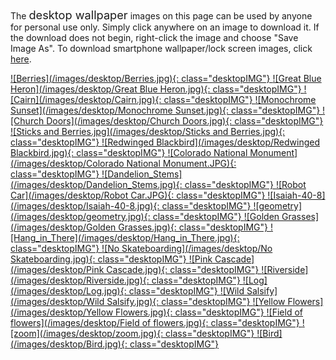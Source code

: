 The <span style="font-size:1.3em;">desktop wallpaper</span> images on this page can be used by anyone for personal use only. Simply click anywhere on an image to download it. If the download does not begin, right-click the image and choose "Save Image As". To download smartphone wallpaper/lock screen images, click [here](https://ryandavison.github.io/Wallpaper/phone.html "Download Phone Wallpaper").


<a id="Berries" download="Berries.jpg" href="./images/desktop/Berries.jpg" title="Berries">
![Berries](/images/desktop/Berries.jpg){: class="desktopIMG"}
</a>
<a id="heron" download="Great Blue Heron.jpg" href="./images/desktop/Great Blue Heron.jpg" title="Great Blue Heron">
![Great Blue Heron](/images/desktop/Great Blue Heron.jpg){: class="desktopIMG"}
</a>
<a id="Cairn" download="Pink Trees.jpg" href="./images/desktop/Pink Trees.jpg" title="Cairn">
![Cairn](/images/desktop/Cairn.jpg){: class="desktopIMG"}
</a>
<a id="monochrome" download="Monochrome Sunset.jpg" href="./images/desktop/Monochrome Sunset.jpg" title="Monochrome Sunset">
![Monochrome Sunset](/images/desktop/Monochrome Sunset.jpg){: class="desktopIMG"}
</a>
<a id="ChurchDoors" download="Church Doors.jpg" href="./images/desktop/Church Doors.jpg" title="Church Doors">
![Church Doors](/images/desktop/Church Doors.jpg){: class="desktopIMG"}
</a>
<a id="sticksandberries" download="Sticks and Berries.jpg" href="./images/desktop/Sticks and Berries.jpg" title="Sticks and Berries">
![Sticks and Berries.jpg](/images/desktop/Sticks and Berries.jpg){: class="desktopIMG"}
</a>
<a id="redwinged" download="Redwinged Blackbird.jpg" href="./images/desktop/Redwinged Blackbird.jpg" title="Redwinged Blackbird">
![Redwinged Blackbird](/images/desktop/Redwinged Blackbird.jpg){: class="desktopIMG"}
</a>
<a id="Monument" download="Colorado National Monument.JPG" href="./images/desktop/Colorado National Monument.JPG" title="Colorado National Monument">
![Colorado National Monument](/images/desktop/Colorado National Monument.JPG){: class="desktopIMG"}
</a>
<a id="Dandelion_Stems" download="Dandelion_Stems.jpg" href="./images/desktop/Dandelion_Stems.jpg" title="Dandelion_Stems">
![Dandelion_Stems](/images/desktop/Dandelion_Stems.jpg){: class="desktopIMG"}
</a>
<a id="robot" download="Robot Car.JPG" href="./images/desktop/Robot Car.JPG" title="Robot Car">
![Robot Car](/images/desktop/Robot Car.JPG){: class="desktopIMG"}
</a>
<a id="isaiah408" download="Isaiah-40-8.jpg" href="./images/desktop/Isaiah-40-8.jpg" title="Isaiah-40-8">
![Isaiah-40-8](/images/desktop/Isaiah-40-8.jpg){: class="desktopIMG"}
</a>
<a id="geometry" download="geometry.jpg" href="./images/desktop/geometry.jpg" title="geometry">
![geometry](/images/desktop/geometry.jpg){: class="desktopIMG"}
</a>
<a id="GoldenGrasses" download="Pink Trees.jpg" href="./images/desktop/Golden Grasses.jpg" title="Golden Grasses">
![Golden Grasses](/images/desktop/Golden Grasses.jpg){: class="desktopIMG"}
</a>
<a id="Hang_in_There" download="Hang_in_There.jpg" href="./images/desktop/Hang_in_There.jpg" title="Hang_in_There">
![Hang_in_There](/images/desktop/Hang_in_There.jpg){: class="desktopIMG"}
</a>
<a id="skateboarding" download="No Skateboarding.jpg" href="./images/desktop/No Skateboarding.jpg" title="No Skateboarding">
![No Skateboarding](/images/desktop/No Skateboarding.jpg){: class="desktopIMG"}
</a>
<a id="cascade" download="Pink Cascade.jpg" href="./images/desktop/Pink Cascade.jpg" title="Pink Cascade">
![Pink Cascade](/images/desktop/Pink Cascade.jpg){: class="desktopIMG"}
</a>
<a id="riverside" download="Riverside.jpg" href="./images/desktop/Riverside.jpg" title="Riverside">
![Riverside](/images/desktop/Riverside.jpg){: class="desktopIMG"}
</a>
<a id="log" download="Log.jpg" href="./images/desktop/Log.jpg" title="Log">
![Log](/images/desktop/Log.jpg){: class="desktopIMG"}
</a>
<a id="salsify" download="Wild Salsify.jpg" href="./images/desktop/Wild Salsify.jpg" title="Wild Salsify">
![Wild Salsify](/images/desktop/Wild Salsify.jpg){: class="desktopIMG"}
</a>
<a id="yellowflowers" download="Yellow Flowers.jpg" href="./images/desktop/Yellow Flowers.jpg" title="Yellow Flowers">
![Yellow Flowers](/images/desktop/Yellow Flowers.jpg){: class="desktopIMG"}
</a>
<a id="Fieldflowers" download="Field of flowers.jpg" href="./images/desktop/Field of flowers.jpg" title="Field of flowers">
![Field of flowers](/images/desktop/Field of flowers.jpg){: class="desktopIMG"}
</a>
<a id="zoom" download="zoom.jpg" href="./images/desktop/zoom.jpg" title="zoom">
![zoom](/images/desktop/zoom.jpg){: class="desktopIMG"}
</a>
<a id="Bird" download="Bird.jpg" href="./images/desktop/Bird.jpg" title="Bird">
![Bird](/images/desktop/Bird.jpg){: class="desktopIMG"}
</a>
